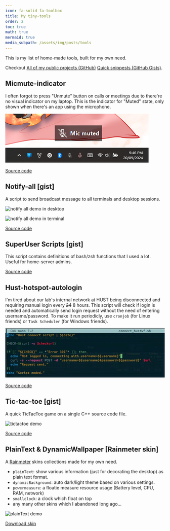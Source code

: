 ```yaml
---
icon: fa-solid fa-toolbox
title: My tiny-tools
order: 2
toc: true
math: true
mermaid: true
media_subpath: /assets/img/posts/tools
---
```


This is my list of home-made tools, built for my own need.

Checkout <i class="fa-brands fa-github"></i> <a target="_blank" href="https://github.com/jerapiblaze?tab=repositories">All of my public projects (GitHub)</a> <i class="fa-brands fa-github"></i> <a target="_blank" href="https://gist.github.com/jerapiblaze">Quick snippests (GitHub Gists)</a>.

## Micmute-indicator

I often forgot to press "Unmute" button on calls or meetings due to there're no visual indicator on my laptop. This is the indicator for "Muted" state, only shown when there's an app using the microphone.

![micmute-indicator in action](https://raw.githubusercontent.com/jerapiblaze/micmute-indicator/master/docs/img/demo2.png)

<p><i class="fa-brands fa-github"></i> <a target="_blank" href="https://github.com/jerapiblaze/micmute-indicator">Source code</a></p>

## Notify-all [gist]

A script to send broadcast message to all terminals and desktop sessions.

![notify all demo in desktop](notifyall-demo-desktop.png)

![notify all demo in terminal](notifyall-demo-sh.png)

<p><i class="fa-brands fa-github"></i> <a target="_blank" href="https://gist.github.com/jerapiblaze/211f83700042aa4f41150939292ba6c1">Source code</a></p>

## SuperUser Scripts [gist]

This script contains definitions of bash/zsh functions that I used a lot. Useful for home-server admins.

<p><i class="fa-brands fa-github"></i> <a target="_blank" href="https://gist.github.com/jerapiblaze/306249bcea52d3553518897b28414df4">Source code</a></p>

## Hust-hotspot-autologin

I'm tired about our lab's internal network at HUST being disconnected and requiring manual login every ~~24~~ 8 hours. This script will check if login is needed and automatically send login request without the need of entering username/password. To make it run periodicly, use `cronjob` (for Linux friends) or `Task Scheduler` (for Windows friends).

![hust-hotspot-autologin source code](https://raw.githubusercontent.com/jerapiblaze/hust-hotspot-autologin/main/docs/demobash.png)

<p><i class="fa-brands fa-github"></i> <a target="_blank" href="https://github.com/jerapiblaze/hust-hotspot-autologin">Source code</a></p>

## Tic-tac-toe [gist]

A quick TicTacToe game on a single C++ source code file.

![tictactoe demo](tictactoe.png)

<p><i class="fa-brands fa-github"></i> <a target="_blank" href="https://gist.github.com/jerapiblaze/882548adcf7a83d193bb69124533707b">Source code</a></p>


## PlainText & DynamicWallpaper [Rainmeter skin]

A <a target="_blank" href="https://www.rainmeter.net/">Rainmeter</a> skins collections made for my own need.

- `plainText`: show various information (just for decorating the desktop) as plain text format. 
- `dynamicBackground`: auto dark/light theme based on various settings.
- `powermeasure`: a floatie measure resource usage (Battery level, CPU, RAM, network)
- `smallclock`: a clock which float on top
- any many other skins which I abandoned long ago...

![plainText demo](plainText-demo.png)

<p><i class="fa-solid fa-droplet"></i> <a target="_blank" href="/assets/files/plainText_0.1.rmskin">Download skin</a></p>
